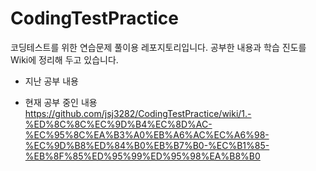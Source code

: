 # CodingTestPractice

코딩테스트를 위한 연습문제 풀이용 레포지토리입니다.
공부한 내용과 학습 진도를 Wiki에 정리해 두고 있습니다.

- 지난 공부 내용

- 현재 공부 중인 내용
  https://github.com/jsj3282/CodingTestPractice/wiki/1.-%ED%8C%8C%EC%9D%B4%EC%8D%AC-%EC%95%8C%EA%B3%A0%EB%A6%AC%EC%A6%98-%EC%9D%B8%ED%84%B0%EB%B7%B0-%EC%B1%85-%EB%8F%85%ED%95%99%ED%95%98%EA%B8%B0
